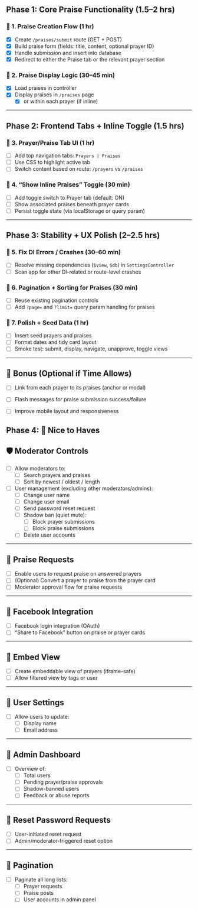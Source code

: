 ## Phase 1: Core Praise Functionality (1.5–2 hrs)

### 🔹 1. Praise Creation Flow (1 hr)
- [x] Create `/praises/submit` route (GET + POST)
- [x] Build praise form (fields: title, content, optional prayer ID)
- [x] Handle submission and insert into database
- [x] Redirect to either the Praise tab or the relevant prayer section

### 🔹 2. Praise Display Logic (30–45 min)
- [x] Load praises in controller
- [x] Display praises in `/praises` page 
  - [x] or within each prayer (if inline)

---

## Phase 2: Frontend Tabs + Inline Toggle (1.5 hrs)

### 🔹 3. Prayer/Praise Tab UI (1 hr)
- [ ] Add top navigation tabs: `Prayers | Praises`
- [ ] Use CSS to highlight active tab
- [ ] Switch content based on route: `/prayers` vs `/praises`

### 🔹 4. “Show Inline Praises” Toggle (30 min)
- [ ] Add toggle switch to Prayer tab (default: ON)
- [ ] Show associated praises beneath prayer cards
- [ ] Persist toggle state (via localStorage or query param)

---

## Phase 3: Stability + UX Polish (2–2.5 hrs)

### 🔹 5. Fix DI Errors / Crashes (30–60 min)
- [ ] Resolve missing dependencies (`$view`, `$db`) in `SettingsController`
- [ ] Scan app for other DI-related or route-level crashes

### 🔹 6. Pagination + Sorting for Praises (30 min)
- [ ] Reuse existing pagination controls
- [ ] Add `?page=` and `?limit=` query param handling for praises

### 🔹 7. Polish + Seed Data (1 hr)
- [ ] Insert seed prayers and praises
- [ ] Format dates and tidy card layout
- [ ] Smoke test: submit, display, navigate, unapprove, toggle views

---

## 🚀 Bonus (Optional if Time Allows)
- [ ] Link from each prayer to its praises (anchor or modal)
- [ ] Flash messages for praise submission success/failure
- [ ] Improve mobile layout and responsiveness


## Phase 4: 🌟 Nice to Haves

## 🛡️ Moderator Controls
- [ ] Allow moderators to:
  - [ ] Search prayers and praises
  - [ ] Sort by newest / oldest / length
- [ ] User management (excluding other moderators/admins):
  - [ ] Change user name
  - [ ] Change user email
  - [ ] Send password reset request
  - [ ] Shadow ban (quiet mute):
    - [ ] Block prayer submissions
    - [ ] Block praise submissions
  - [ ] Delete user accounts

---

## 🙏 Praise Requests
- [ ] Enable users to request praise on answered prayers
- [ ] (Optional) Convert a prayer to praise from the prayer card
- [ ] Moderator approval flow for praise requests

---

## 📱 Facebook Integration
- [ ] Facebook login integration (OAuth)
- [ ] “Share to Facebook” button on praise or prayer cards

---

## 🧩 Embed View
- [ ] Create embeddable view of prayers (iframe-safe)
- [ ] Allow filtered view by tags or user

---

## 👤 User Settings
- [ ] Allow users to update:
  - [ ] Display name
  - [ ] Email address

---

## 🧠 Admin Dashboard
- [ ] Overview of:
  - [ ] Total users
  - [ ] Pending prayer/praise approvals
  - [ ] Shadow-banned users
  - [ ] Feedback or abuse reports

---

## 🔐 Reset Password Requests
- [ ] User-initiated reset request
- [ ] Admin/moderator-triggered reset option

---

## 📄 Pagination
- [ ] Paginate all long lists:
  - [ ] Prayer requests
  - [ ] Praise posts
  - [ ] User accounts in admin panel
